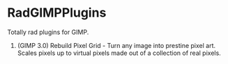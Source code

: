 # RadGIMPPlugins

Totally rad plugins for GIMP.

1. (GIMP 3.0) Rebuild Pixel Grid - Turn any image into prestine pixel art. Scales pixels up to virtual pixels made out of a collection of real pixels.
